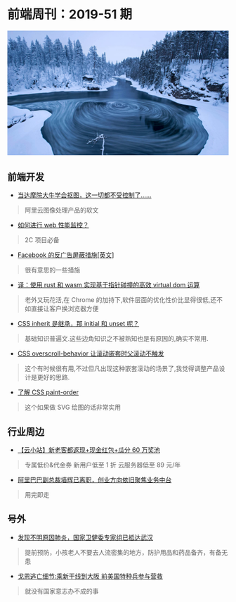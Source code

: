 # 前端周刊：2019-51 期

[![](/img/bing/20200102.png?imageView2/2/w/960)](https://cn.bing.com/search?q=漩涡)

## 前端开发

- [当达摩院大牛学会抠图，这一切都不受控制了……](https://mp.weixin.qq.com/s?__biz=MzIzOTU0NTQ0MA==&mid=2247493166&idx=1&sn=0d0ad57f3b4888fa2a93c3737c564f1c)

> 阿里云图像处理产品的软文

- [如何进行 web 性能监控？](http://www.alloyteam.com/2020/01/14184/)

> 2C 项目必备

- [Facebook 的反广告屏蔽措施[英文]](https://www.dylanpaulus.com/2019-11-24-how-fb-avoids-adblockers/)

> 很有意思的一些措施

- [译：使用 rust 和 wasm 实现基于指针碰撞的高效 virtual dom 运算](http://www.alloyteam.com/2020/01/dodrio-rust-wasm-fast-vdom/)

> 老外又玩花活,在 Chrome 的加持下,软件层面的优化性价比显得很低,还不如直接让客户换浏览器方便

- [CSS inherit 是继承，那 initial 和 unset 呢？](https://www.zhangxinxu.com/wordpress/2020/01/css-initial-unset/)

> 基础知识普遍文.这些边角知识之不被熟知也是有原因的,确实不常用.

- [CSS overscroll-behavior 让滚动嵌套时父滚动不触发](https://www.zhangxinxu.com/wordpress/2020/01/css-overscroll-behavior/)

> 这个有时候很有用,不过但凡出现这种嵌套滚动的场景了,我觉得调整产品设计是更好的思路.

- [了解 CSS paint-order](https://www.zhangxinxu.com/wordpress/2020/01/css-paint-order/)

> 这个如果做 SVG 绘图的话非常实用

## 行业周边

- [【云小站】新老客都返现+现金红包+瓜分 60 万奖池](https://www.aliyun.com/minisite/goods?userCode=y31qmczl)

> 专属低价&代金券 新用户低至 1 折 云服务器低至 89 元/年

- [阿里巴巴副总裁墙辉已离职，创业方向依旧聚焦业务中台](https://36kr.com/p/5282726?ktm_source=feed)

> 用完即走

## 号外

- [发现不明原因肺炎，国家卫健委专家组已抵达武汉](https://mp.weixin.qq.com/s?__biz=MzAwMDI4NjY5OQ==&mid=2658255208&idx=1&sn=6406b3296c569dcfb2e0a5a9637d64a3)

> 提前预防，小孩老人不要去人流密集的地方，防护用品和药品备齐，有备无患

- [戈恩逃亡细节:乘新干线到大阪 前美国特种兵参与营救](https://www.cnbeta.com/articles/tech/929345.htm)

> 就没有国家意志办不成的事
